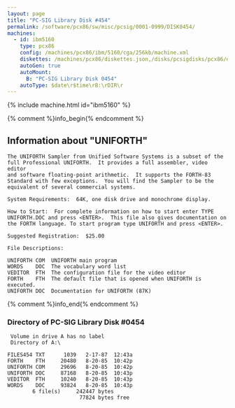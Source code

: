 ```yaml
---
layout: page
title: "PC-SIG Library Disk #454"
permalink: /software/pcx86/sw/misc/pcsig/0001-0999/DISK0454/
machines:
  - id: ibm5160
    type: pcx86
    config: /machines/pcx86/ibm/5160/cga/256kb/machine.xml
    diskettes: /machines/pcx86/diskettes.json,/disks/pcsigdisks/pcx86/diskettes.json
    autoGen: true
    autoMount:
      B: "PC-SIG Library Disk 0454"
    autoType: $date\r$time\rB:\rDIR\r
---
```


{% include machine.html id="ibm5160" %}

{% comment %}info_begin{% endcomment %}

## Information about "UNIFORTH"

    The UNIFORTH Sampler from Unified Software Systems is a subset of the
    full Professional UNIFORTH.  It provides a full assembler, video editor
    and software floating-point arithmetic.  It supports the FORTH-83
    Standard with few exceptions.  You will find the Sampler to be the
    equivalent of several commercial systems.
    
    System Requirements:  64K, one disk drive and monochrome display.
    
    How to Start:  For complete information on how to start enter TYPE
    UNIFORTH.DOC and press <ENTER>.  This file also gives documentation on
    the FORTH language. To start program type UNIFORTH and press <ENTER>.
    
    Suggested Registration:  $25.00
    
    File Descriptions:
    
    UNIFORTH COM  UNIFORTH main program
    WORDS    DOC  The vocabulary word list
    VEDITOR  FTH  The configuration file for the video editor
    FORTH    FTH  The default file that is opened when UNIFORTH is executed.
    UNIFORTH DOC  Documentation for UNIFORTH (87K)
{% comment %}info_end{% endcomment %}


### Directory of PC-SIG Library Disk #0454

     Volume in drive A has no label
     Directory of A:\

    FILES454 TXT      1039   2-17-87  12:43a
    FORTH    FTH     20480   8-20-85  10:42p
    UNIFORTH COM     29696   8-20-85  10:42p
    UNIFORTH DOC     87168   8-20-85  10:43p
    VEDITOR  FTH     10240   8-20-85  10:43p
    WORDS    DOC     93824   8-20-85  10:43p
            6 file(s)     242447 bytes
                           77824 bytes free
